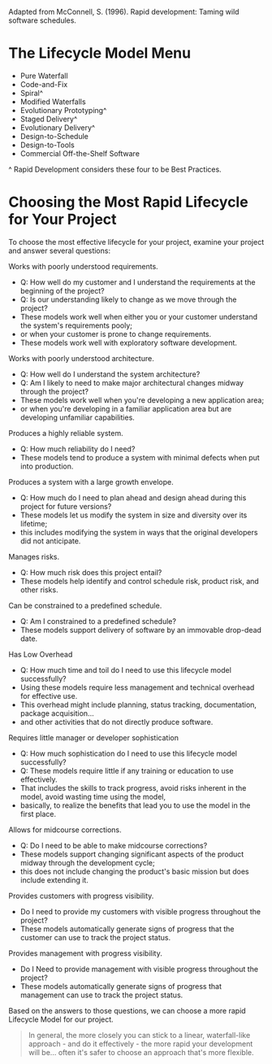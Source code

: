 
Adapted from McConnell, S. (1996). Rapid development: Taming wild software schedules.

# The Lifecycle Model Menu

* Pure Waterfall
* Code-and-Fix
* Spiral^
* Modified Waterfalls
* Evolutionary Prototyping^
* Staged Delivery^
* Evolutionary Delivery^
* Design-to-Schedule
* Design-to-Tools
* Commercial Off-the-Shelf Software

^ Rapid Development considers these four to be Best Practices.

# Choosing the Most Rapid Lifecycle for Your Project

To choose the most effective lifecycle for your project, examine your project and answer several questions:

Works with poorly understood requirements.
- Q: How well do my customer and I understand the requirements at the beginning of the project? 
- Q: Is our understanding likely to change as we move through the project?
- These models work well when either you or your customer understand the system's requirements pooly;
- or when your customer is prone to change requirements. 
- These models work well with exploratory software development.

Works with poorly understood architecture.
- Q: How well do I understand the system architecture? 
- Q: Am I likely to need to make major architectural changes midway through the project?
- These models work well when you're developing a new application area;
- or when you're developing in a familiar application area but are developing unfamiliar capabilities.

Produces a highly reliable system.
- Q: How much reliability do I need?
- These models tend to produce a system with minimal defects when put into production.

Produces a system with a large growth envelope.
- Q: How much do I need to plan ahead and design ahead during this project for future versions?
- These models let us modify the system in size and diversity over its lifetime; 
- this includes modifying the system in ways that the original developers did not anticipate.

Manages risks.
- Q: How much risk does this project entail? 
- These models help identify and control schedule risk, product risk, and other risks.

Can be constrained to a predefined schedule.
- Q: Am I constrained to a predefined schedule? 
- These models support delivery of software by an immovable drop-dead date.

Has Low Overhead
- Q: How much time and toil do I need to use this lifecycle model successfully? 
- Using these models require less management and technical overhead for effective use. 
- This overhead might include planning, status tracking, documentation, package acquisition...
- and other activities that do not directly produce software.

Requires little manager or developer sophistication
- Q: How much sophistication do I need to use this lifecycle model successfully? 
- Q: These models require little if any training or education to use effectively. 
- That includes the skills to track progress, avoid risks inherent in the model, avoid wasting time using the model,
- basically, to realize the benefits that lead you to use the model in the first place.

Allows for midcourse corrections.
- Q: Do I need to be able to make midcourse corrections? 
- These models support changing significant aspects of the product midway through the development cycle; 
- this does not include changing the product's basic mission but does include extending it.

Provides customers with progress visibility.
- Do I need to provide my customers with visible progress throughout the project? 
- These models automatically generate signs of progress that the customer can use to track the project status.

Provides management with progress visibility.
- Do I Need to provide management with visible progress throughout the project?  
- These models automatically generate signs of progress that management can use to track the project status.

Based on the answers to those questions, we can choose a more rapid Lifecycle Model for our project.

> In general, the more closely you can stick to a linear, waterfall-like approach - and do it effectively - the more rapid your development will be... often it's safer to choose an approach that's more flexible.

